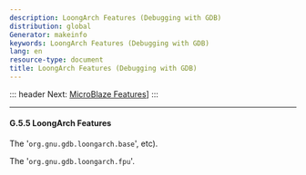 ```yaml
---
description: LoongArch Features (Debugging with GDB)
distribution: global
Generator: makeinfo
keywords: LoongArch Features (Debugging with GDB)
lang: en
resource-type: document
title: LoongArch Features (Debugging with GDB)
---
```

::: header
Next: [MicroBlaze Features](MicroBlaze-Features.html#MicroBlaze-Features)]
:::

---

#### G.5.5 LoongArch Features

The '`org.gnu.gdb.loongarch.base`', etc).

The '`org.gnu.gdb.loongarch.fpu`'.
